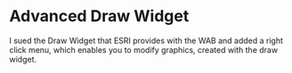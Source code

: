 # Advanced Draw Widget

I sued the Draw Widget that ESRI provides with the WAB and added a right click menu, which enables you to modify graphics, created with the draw widget.

